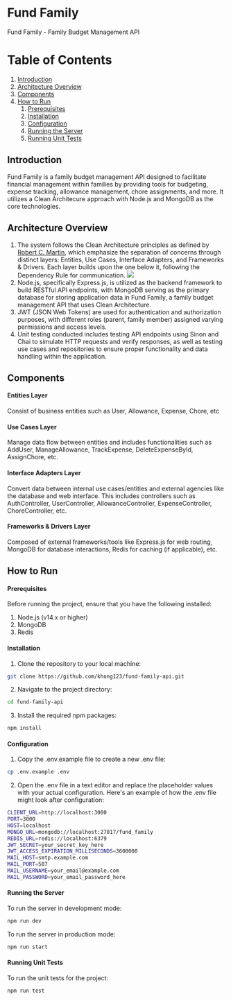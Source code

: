 # Fund Family

Fund Family - Family Budget Management API

# Table of Contents
1. [Introduction](#introduction)
2. [Architecture Overview](#architecture-overview)
3. [Components](#components)
4. [How to Run](#how-to-run)
    1. [Prerequisites](#prerequisites)
    2. [Installation](#installation)
    3. [Configuration](#configuration)
    4. [Running the Server](#running-the-server)
    4. [Running Unit Tests](#running-unit-tests)

## Introduction
Fund Family is a family budget management API designed to facilitate financial management within families by providing tools for budgeting, expense tracking, allowance management, chore assignments, and more. It utilizes a Clean Architecure approach with Node.js and MongoDB as the core technologies.

## Architecture Overview
1. The system follows the Clean Architecture principles as defined by [Robert C. Martin], which emphasize the separation of concerns through distinct layers: Entities, Use Cases, Interface Adapters, and Frameworks & Drivers. Each layer builds upon the one below it, following the Dependency Rule for communication.
![](https://blog.cleancoder.com/uncle-bob/images/2012-08-13-the-clean-architecture/CleanArchitecture.jpg)
2. Node.js, specifically Express.js, is utilized as the backend framework to build RESTful API endpoints, with MongoDB serving as the primary database for storing application data in Fund Family, a family budget management API that uses Clean Architecture.
3. JWT (JSON Web Tokens) are used for authentication and authorization purposes, with different roles (parent, family member) assigned varying permissions and access levels.
4. Unit testing conducted includes testing API endpoints using Sinon and Chai to simulate HTTP requests and verify responses, as well as testing use cases and repositories to ensure proper functionality and data handling within the application.

## Components
#### Entities Layer
Consist of business entities such as User, Allowance, Expense, Chore, etc
#### Use Cases Layer
Manage data flow between entities and includes functionalities such as AddUser, ManageAllowance, TrackExpense, DeleteExpenseById, AssignChore, etc.
#### Interface Adapters Layer
Convert data between internal use cases/entities and external agencies like the database and web interface. This includes controllers such as AuthController, UserController, AllowanceController, ExpenseController, ChoreController, etc.
#### Frameworks & Drivers Layer
Composed of external frameworks/tools like Express.js for web routing, MongoDB for database interactions, Redis for caching (if applicable), etc.

## How to Run
#### Prerequisites
Before running the project, ensure that you have the following installed:
1. Node.js (v14.x or higher)
2. MongoDB
3. Redis
#### Installation
1. Clone the repository to your local machine:
```sh
git clone https://github.com/khong123/fund-family-api.git
```
2. Navigate to the project directory:
```sh
cd fund-family-api
```
3. Install the required npm packages:
```sh
npm install
```
#### Configuration
1. Copy the .env.example file to create a new .env file:
```sh
cp .env.example .env
```
2. Open the .env file in a text editor and replace the placeholder values with your actual configuration. Here's an example of how the .env file might look after configuration:
```sh
CLIENT_URL=http://localhost:3000
PORT=3000
HOST=localhost
MONGO_URL=mongodb://localhost:27017/fund_family
REDIS_URL=redis://localhost:6379
JWT_SECRET=your_secret_key_here
JWT_ACCESS_EXPIRATION_MILLISECONDS=3600000
MAIL_HOST=smtp.example.com
MAIL_PORT=587
MAIL_USERNAME=your_email@example.com
MAIL_PASSWORD=your_email_password_here
```
#### Running the Server
To run the server in development mode:
```sh
npm run dev
```
To run the server in production mode:
```sh
npm run start
```
#### Running Unit Tests
To run the unit tests for the project:
```sh
npm run test
```

[Robert C. Martin]: <https://blog.cleancoder.com/uncle-bob/2012/08/13/the-clean-architecture.html>

